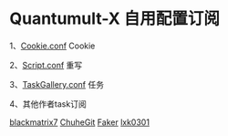 # Quantumult-X 自用配置订阅

1、[Cookie.conf](https://github.com/lookun/Quantumult-X/blob/main/Cookie.conf)  Cookie

2、[Script.conf](https://github.com/lookun/Quantumult-X/blob/main/Script.conf)  重写

3、[TaskGallery.conf](https://github.com/lookun/Quantumult-X/blob/main/TaskGallery.json)  任务

4、其他作者task订阅

[blackmatrix7](https://raw.githubusercontent.com/blackmatrix7/ios_rule_script/master/script/gallery.json)
[ChuheGit](https://dove.589669.xyz/task2qxgallery?img=1&filter=jd_%7Cjx_%7CJD&sub=https://raw.githubusercontent.com/ChuheGit/1/main/Surge/Module/Task.sgmodule)
[Faker](https://cdn.jsdelivr.net/gh/shufflewzc/faker@main/qx.json)
[lxk0301](https://jdsharedresourcescdn.azureedge.net/jdresource/lxk0301_gallery.json)
